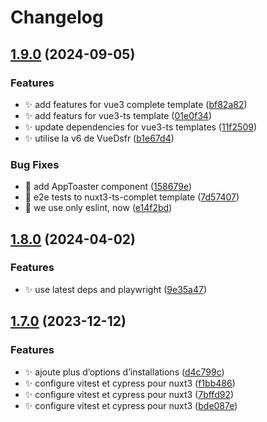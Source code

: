 # Changelog

## [1.9.0](https://github.com/laruiss/create-vue-dsfr/compare/v1.8.0...v1.9.0) (2024-09-05)


### Features

* ✨ add features for vue3 complete template ([bf82a82](https://github.com/laruiss/create-vue-dsfr/commit/bf82a82ca3106b538c3f22af6ec6b59323531a6c))
* ✨ add featurs for vue3-ts template ([01e0f34](https://github.com/laruiss/create-vue-dsfr/commit/01e0f34475cddc695bb0f90fd5fdbd2679f988b2))
* ✨ update dependencies for vue3-ts templates ([11f2509](https://github.com/laruiss/create-vue-dsfr/commit/11f2509b9cda7771b6c33de799b58f0fbd9825b2))
* ✨ utilise la v6 de VueDsfr ([b1e67d4](https://github.com/laruiss/create-vue-dsfr/commit/b1e67d4d277cee2b6c6e71327a8d654be462692a))


### Bug Fixes

* 🐛 add AppToaster component ([158679e](https://github.com/laruiss/create-vue-dsfr/commit/158679e81a3babc4741637a6c162679cf3e953f4))
* 🐛 e2e tests to nuxt3-ts-complet template ([7d57407](https://github.com/laruiss/create-vue-dsfr/commit/7d574075c606e3a00415bdb594f22ad33e645ebf))
* 🐛 we use only eslint, now ([e14f2bd](https://github.com/laruiss/create-vue-dsfr/commit/e14f2bde7a064f53ccf1f4594d9a56f211d16d16))

## [1.8.0](https://github.com/laruiss/create-vue-dsfr/compare/v1.7.0...v1.8.0) (2024-04-02)


### Features

* ✨ use latest deps and playwright ([9e35a47](https://github.com/laruiss/create-vue-dsfr/commit/9e35a473d4d8a86357e02dc8c5904e4c49a1b369))

## [1.7.0](https://github.com/laruiss/create-vue-dsfr/compare/v1.6.3...v1.7.0) (2023-12-12)


### Features

* :sparkles: ajoute plus d’options d’installations ([d4c799c](https://github.com/laruiss/create-vue-dsfr/commit/d4c799ccc45723d301f6c3bd73c51d0ad37671f2))
* :sparkles: configure vitest et cypress pour nuxt3 ([f1bb486](https://github.com/laruiss/create-vue-dsfr/commit/f1bb4864c2c9ac8a93366e14574a4f3f440fed40))
* :sparkles: configure vitest et cypress pour nuxt3 ([7bffd92](https://github.com/laruiss/create-vue-dsfr/commit/7bffd92b2588c2dd6e4cb2f23330fd220317f20e))
* :sparkles: configure vitest et cypress pour nuxt3 ([bde087e](https://github.com/laruiss/create-vue-dsfr/commit/bde087e5a3668ab14b348236a920328ef70f6d94))
